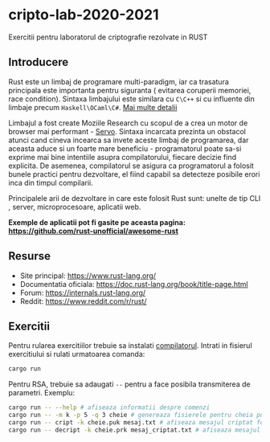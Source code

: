# cripto-lab-2020-2021

Exercitii pentru laboratorul de criptografie rezolvate in RUST

## Introducere

Rust este un limbaj de programare multi-paradigm, iar ca trasatura principala este importanta pentru siguranta ( evitarea coruperii memoriei, race condition). Sintaxa limbajului este similara cu `C\C++` si cu influente din limbaje precum `Haskell\OCaml\C#`. [Mai multe detalii](<https://ro.wikipedia.org/wiki/Rust_(limbaj_de_programare)>)

Limbajul a fost create Moziile Research cu scopul de a crea un motor de browser mai performant - [Servo](https://servo.org/). Sintaxa incarcata prezinta un obstacol atunci cand cineva incearca sa invete aceste limbaj de programarea, dar aceasta aduce si un foarte mare beneficiu - programatorul poate sa-si exprime mai bine intentiile asupra compilatorului, fiecare decizie find explicita. De asemenea, compilatorul se asigura ca programatorul a folosit bunele practici pentru dezvoltare, el fiind capabil sa detecteze posibile erori inca din timpul compilarii.

Principalele arii de dezvoltare in care este folosit Rust sunt: unelte de tip CLI
, server, microprocesoare, aplicatii web.

**Exemple de aplicatii pot fi gasite pe aceasta pagina: https://github.com/rust-unofficial/awesome-rust**

## Resurse

- Site principal: https://www.rust-lang.org/
- Documentatia oficiala: https://doc.rust-lang.org/book/title-page.html
- Forum: https://internals.rust-lang.org/
- Reddit: https://www.reddit.com/r/rust/

## Exercitii

Pentru rularea exercitiilor trebuie sa instalati [compilatorul](https://www.rust-lang.org/tools/install). Intrati in fisierul exercitiului si rulati urmatoarea comanda:

```bash
cargo run
```

Pentru RSA, trebuie sa adaugati `--` pentru a face posibila transmiterea de parametri. Exemplu:

```bash
cargo run -- --help # afiseaza informatii despre comenzi
cargo run -- -m k -p 5 -q 3 cheie # genereaza fisierele pentru cheia publica, respectiv privata
cargo run -- cript -k cheie.puk mesaj.txt # afiseaza mesajul criptat folosind cheaia publica si fisierul de intrare
cargo run -- decript -k cheie.prk mesaj_criptat.txt # afiseaza mesajul decriptat folosind cheaia privata si fisierul de intrare
```
